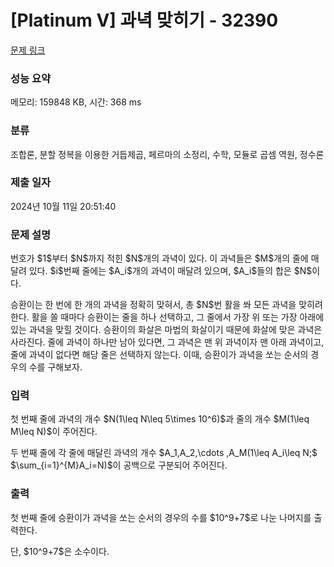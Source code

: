 # [Platinum V] 과녁 맞히기 - 32390 

[문제 링크](https://www.acmicpc.net/problem/32390) 

### 성능 요약

메모리: 159848 KB, 시간: 368 ms

### 분류

조합론, 분할 정복을 이용한 거듭제곱, 페르마의 소정리, 수학, 모듈로 곱셈 역원, 정수론

### 제출 일자

2024년 10월 11일 20:51:40

### 문제 설명

<p>번호가 $1$부터 $N$까지 적힌 $N$개의 과녁이 있다. 이 과녁들은 $M$개의 줄에 매달려 있다. $i$번째 줄에는 $A_i$개의 과녁이 매달려 있으며, $A_i$들의 합은 $N$이다.</p>

<p>승환이는 한 번에 한 개의 과녁을 정확히 맞혀서, 총 $N$번 활을 쏴 모든 과녁을 맞히려 한다. 활을 쏠 때마다 승환이는 줄을 하나 선택하고, 그 줄에서 가장 위 또는 가장 아래에 있는 과녁을 맞힐 것이다. 승환이의 화살은 마법의 화살이기 때문에 화살에 맞은 과녁은 사라진다. 줄에 과녁이 하나만 남아 있다면, 그 과녁은 맨 위 과녁이자 맨 아래 과녁이고, 줄에 과녁이 없다면 해당 줄은 선택하지 않는다. 이때, 승환이가 과녁을 쏘는 순서의 경우의 수를 구해보자.</p>

### 입력 

 <p>첫 번째 줄에 과녁의 개수 $N(1\leq N\leq 5\times 10^6)$과 줄의 개수 $M(1\leq M\leq N)$이 주어진다.</p>

<p>두 번째 줄에 각 줄에 매달린 과녁의 개수 $A_1,A_2,\cdots ,A_M(1\leq A_i\leq N;$ $\sum_{i=1}^{M}A_i=N)$이 공백으로 구분되어 주어진다.</p>

### 출력 

 <p>첫 번째 줄에 승환이가 과녁을 쏘는 순서의 경우의 수를 $10^9+7$로 나눈 나머지를 출력한다.</p>

<p>단, $10^9+7$은 소수이다.</p>

